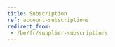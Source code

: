 ```yaml
---
title: Subscription
ref: account-subscriptions
redirect_from:
 - /be/fr/supplier-subscriptions
---
```


